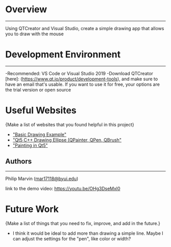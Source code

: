 # Overview
---
Using QTCreator and Visual Studio, create a simple drawing app that allows you to draw with the mouse


# Development Environment
---
 -Recommended: VS Code or Visual Studio 2019
 -Download QTCreator [here]: (https://www.qt.io/product/development-tools), and make sure to have an email that's usable.  If you want to use it for free, your options are the trial version or open source

# Useful Websites

{Make a list of websites that you found helpful in this project}
* ["Basic Drawing Example"](https://doc.qt.io/qt-5/qtwidgets-painting-basicdrawing-example.html)
* ["Qt5 C++ Drawing Ellipse (QPainter, QPen, QBrush"](https://www.youtube.com/watch?v=7Qdz4lntVeM)
* ["Painting in Qt5"](https://zetcode.com/gui/qt5/painting/)

## Authors
---
Philip Marvin (mar17118@byui.edu)

link to the demo video:
https://youtu.be/OHg3DseMxl0



# Future Work

{Make a list of things that you need to fix, improve, and add in the future.}
* I think it would be ideal to add more than drawing a simple line.  Maybe I can adjust the settings for the "pen", like color or width?